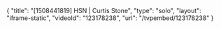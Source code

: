 {
    "title": "[1508441819] HSN | Curtis Stone",
    "type": "solo",
    "layout": "iframe-static",
    "videoId": "123178238",
    "url": "\/tvpembed\/123178238"
}